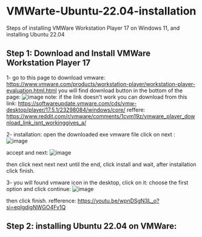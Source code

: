 # VMWarte-Ubuntu-22.04-installation
Steps of installing VMWare Workstation Player 17 on Windows 11, and installing Ubuntu 22.04 

## Step 1: Download and Install VMWare Workstation Player 17
1- go to this page to download vmware: https://www.vmware.com/products/workstation-player/workstation-player-evaluation.html.html 
you will find download button in the bottom of the page:
![image](https://github.com/Mjd0001/VMWarte-Ubuntu-22.04-installation/assets/105239889/3eea4840-71e8-4cc5-b99a-ba6d260687b0)
note: if the link doesn't work you can download from this link: 
https://softwareupdate.vmware.com/cds/vmw-desktop/player/17.5.1/23298084/windows/core/
reffere: https://www.reddit.com/r/vmware/comments/1cvm19z/vmware_player_download_link_isnt_workinggives_a/

2- installation: open the downloaded exe vmware file 
click on next :
![image](https://github.com/Mjd0001/VMWarte-Ubuntu-22.04-installation/assets/105239889/e299257e-a250-46a2-96bc-15e51b6ca77b)

accept and next:
![image](https://github.com/Mjd0001/VMWarte-Ubuntu-22.04-installation/assets/105239889/16f991e6-c1ca-4b62-9c12-bb5f61f7becd)

then click next next next until the end, click install and wait, after installation click finish.

3- you will found vmware icon in the desktop, click on it:
choose the first option and click continue:
![image](https://github.com/Mjd0001/VMWarte-Ubuntu-22.04-installation/assets/105239889/57c4cb08-5bf2-42ef-9e6c-c4a371324850)

then click finish.
refference: https://youtu.be/wpnDSgN3L_o?si=epIgdigNWGO4Fv1Q

## Step 2: installing Ubuntu 22.04 on VMWare:





